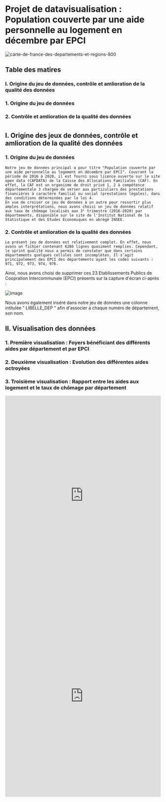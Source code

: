 # Projet de datavisualisation : Population couverte par une aide personnelle au logement en décembre par EPCI
![carte-de-france-des-departements-et-regions-800](https://user-images.githubusercontent.com/121296617/213013289-f8196b68-da5a-442f-b4a8-1fe01af00c12.jpg)


## Table des matires
### I. Origine du jeu de données, contrôle et amlioration de la qualité des données
### 1. Origine du jeu de données
### 2. Contrôle et amlioration de la qualité des données







#
 
## I. Origine des jeux de données, contrôle et amlioration de la qualité des données


### 1. Origine du jeu de données

    Notre jeu de données principal a pour titre "Population couverte par une aide personnelle au logement en décembre par EPCI". Couvrant la période de 2016 à 2020, il est fourni sous licence ouverte sur le site open data (CAFDATA) de la Caisse des Allocations Familiales (CAF). En effet, la CAF est un organisme de droit privé 1, 2 à compétence départementale 3 chargée de verser aux particuliers des prestations financières à caractère familial ou social (prestations légales), dans des conditions déterminées par la loi 4. 
    En vue de croiser ce jeu de données à un autre pour ressortir plus amples interprétations, nous avons choisi un jeu de données relatif aux taux de chômage localisés aux 3ᵉ trimestre (2016-2020) par départements, disponible sur le site de l'Institut National de la Statistique et des Etudes Economiques en abrégé INSEE.
    
### 2. Contrôle et amlioration de la qualité des données

    Le présent jeu de données est relativement complet. En effet, nous avons un fichier contenant 6286 lignes quasiment remplies. Cependant, le sprint qualité nous a permis de constater que dans certains départements quelques cellules sont incomplètes. Il s’agit principalement des EPCI des départements ayant les codes suivants : 971, 972, 973, 974, 976.
Ainsi, nous avons choisi de supprimer ces 23 Etablissements Publics de Coopration Intercommunale (EPCI) présents sur la capture d'écran ci-après :

![image](https://user-images.githubusercontent.com/121296617/212471136-f34dd37f-4d17-45a0-b012-2d02607d0925.png)

Nous avons également inséré dans notre jeu de données une colonne intitulée " LIBELLE_DEP " afin d'associer à chaque numéro de département, son nom.

## II. Visualisation des données

### 1. Première visualisation : Foyers bénéficiant des différents aides par département et par EPCI





### 2. Deuxième visualisation : Evolution des différentes aides octroyées


### 3. Troisième visualisation : Rapport entre les aides aux logement et le taux de chômage par département

<iframe title="[ Taux de chômage par département, 2016 ]" aria-label="Map" id="datawrapper-chart-QxJRs" src="https://datawrapper.dwcdn.net/QxJRs/1/" scrolling="no" frameborder="0" style="width: 0; min-width: 100% !important; border: none;" height="644" data-external="1"></iframe><script type="text/javascript">!function(){"use strict";window.addEventListener("message",(function(e){if(void 0!==e.data["datawrapper-height"]){var t=document.querySelectorAll("iframe");for(var a in e.data["datawrapper-height"])for(var r=0;r<t.length;r++){if(t[r].contentWindow===e.source)t[r].style.height=e.data["datawrapper-height"][a]+"px"}}}))}();</script>
 
 
 
 <iframe title="[ Taux de chômage par département, 2020 ]" aria-label="Map" id="datawrapper-chart-QxJRs" src="https://datawrapper.dwcdn.net/QxJRs/2/" scrolling="no" frameborder="0" style="width: 0; min-width: 100% !important; border: none;" height="655" data-external="1"></iframe><script type="text/javascript">!function(){"use strict";window.addEventListener("message",(function(e){if(void 0!==e.data["datawrapper-height"]){var t=document.querySelectorAll("iframe");for(var a in e.data["datawrapper-height"])for(var r=0;r<t.length;r++){if(t[r].contentWindow===e.source)t[r].style.height=e.data["datawrapper-height"][a]+"px"}}}))}();</script>
 
